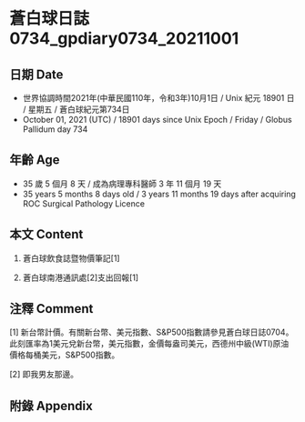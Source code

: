 [_metadata_:encoding]: - "utf-8"
[_metadata_:language]: - "zh-Hant-TW"
[_metadata_:fileformat]: - "markdown"
[_metadata_:MIME_type]: - "text/plain"
[_metadata_:markdown_version]: - "commonmark version 0.30"
[_metadata_:markdown_spec]: - "https://spec.commonmark.org/0.30/"

# 蒼白球日誌0734_gpdiary0734_20211001 #

## 日期 Date ##

* 世界協調時間2021年(中華民國110年，令和3年)10月1日 / Unix 紀元 18901 日 / 星期五 / 蒼白球紀元第734日
* October 01, 2021 (UTC) / 18901 days since Unix Epoch / Friday / Globus Pallidum day 734

## 年齡 Age ##

* 35 歲 5 個月 8 天 / 成為病理專科醫師 3 年 11 個月 19 天
* 35 years 5 months 8 days old / 3 years 11 months 19 days after acquiring ROC Surgical Pathology Licence

## 本文 Content ##

1. 蒼白球飲食誌暨物價筆記[1]

    
2. 蒼白球南港通訊處[2]支出回報[1]

    

## 注釋 Comment ##

[1] 新台幣計價。有關新台幣、美元指數、S&P500指數請參見蒼白球日誌0704。此刻匯率為1美元兌新台幣，美元指數，金價每盎司美元，西德州中級(WTI)原油價格每桶美元，S&P500指數。


[2] 即我男友那邊。



## 附錄 Appendix ##

